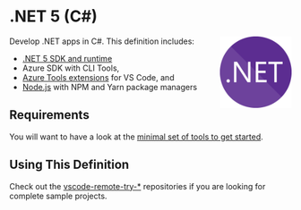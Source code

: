 # .NET 5 (C#)
[<img align="right" alt=".NET" width="128rem" src="https://raw.githubusercontent.com/github/explore/93d8a67084f94b2a444e510199a6e7622e5b09a3/topics/dotnet/dotnet.png" />][dotnet-5-resources]

Develop .NET apps in C#. This definition includes:
- [.NET 5 SDK and runtime][dotnet-5-compatibility]
- Azure SDK with CLI Tools, 
- [Azure Tools extensions][ms-azure-vscode-extensions] for VS Code, and
- [Node.js][nodejs-docs] with NPM and Yarn package managers

## Requirements
You will want to have a look at the [minimal set of tools to get started][devcontainers-requirements].

## Using This Definition
Check out the [vscode-remote-try-*][vscode-remote-try-search-query] repositories if you are looking for complete sample projects.

[dotnet-5-resources]: https://youtu.be/o-esVzL3YLI
[dotnet-5-compatibility]: https://docs.microsoft.com/en-us/dotnet/core/compatibility/5.0
[ms-azure-vscode-extensions]: /.devcontainer/devcontainer.json
[devcontainers-requirements]: https://github.com/kosalanuwan/devcontainers/#readme
[nodejs-docs]: https://
[vscode-remote-try-search-query]: https://github.com/search?o=desc&q=vscode-remote-try-&s=updated&type=repositories
